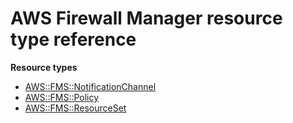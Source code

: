 # AWS Firewall Manager resource type reference<a name="AWS_FMS"></a>

**Resource types**
+ [AWS::FMS::NotificationChannel](aws-resource-fms-notificationchannel.md)
+ [AWS::FMS::Policy](aws-resource-fms-policy.md)
+ [AWS::FMS::ResourceSet](aws-resource-fms-resourceset.md)